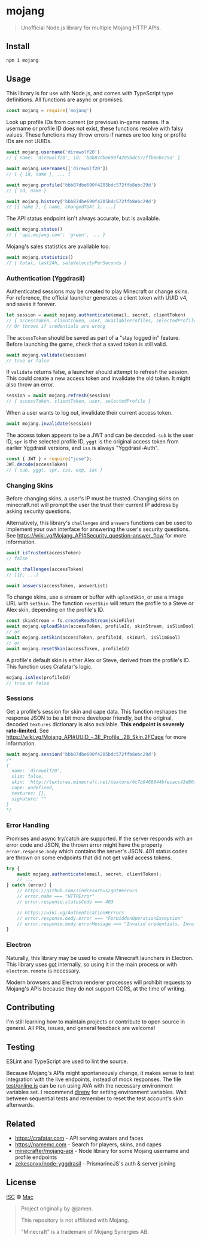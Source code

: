 # mojang

> Unofficial Node.js library for multiple Mojang HTTP APIs.


## Install

```sh
npm i mojang
```


## Usage

This library is for use with Node.js, and comes with TypeScript type definitions. All functions are async or promises.

```js
const mojang = require('mojang')
```

Look up profile IDs from current (or previous) in-game names. If a username or profile ID does not exist, these functions resolve with falsy values. These functions may throw errors if names are too long or profile IDs are not UUIDs.

```js
await mojang.username('direwolf20')
// { name: 'direwolf20', id: 'bbb87dbe690f4205bdc572ffb8ebc29d' }

await mojang.usernames(['direwolf20'])
// [ { id, name }, ... ]

await mojang.profile('bbb87dbe690f4205bdc572ffb8ebc29d')
// { id, name }

await mojang.history('bbb87dbe690f4205bdc572ffb8ebc29d')
// [{ name }, { name, changedToAt }, ...]
```

The API status endpoint isn't always accurate, but is available.

```js
await mojang.status()
// { 'api.mojang.com': 'green', ... }
```

Mojang's sales statistics are available too.

```js
await mojang.statistics()
// { total, last24h, saleVelocityPerSeconds }
```


### Authentication (Yggdrasil)

Authenticated sessions may be created to play Minecraft or change skins. For reference, the official launcher generates a client token with UUID v4, and saves it forever.

```js
let session = await mojang.authenticate(email, secret, clientToken)
// { accessToken, clientToken, user, availableProfiles, selectedProfile }
// Or throws if credentials are wrong
```

The `accessToken` should be saved as part of a "stay logged in" feature. Before launching the game, check that a saved token is still valid.

```js
await mojang.validate(session)
// true or false
```

If `validate` returns false, a launcher should attempt to refresh the session. This could create a new access token and invalidate the old token. It might also throw an error.

```js
session = await mojang.refresh(session)
// { accessToken, clientToken, user, selectedProfile }
```

When a user wants to log out, invalidate their current access token.

```js
await mojang.invalidate(session)
```

The access token appears to be a JWT and can be decoded. `sub` is the user ID, `spr` is the selected profile ID, `yggt` is the original access token from earlier Yggdrasil versions, and `iss` is always "Yggdrasil-Auth".

```js
const { JWT } = require("jose");
JWT.decode(accessToken)
// { sub, yggt, spr, iss, exp, iat }
```


### Changing Skins

Before changing skins, a user's IP must be trusted. Changing skins on minecraft.net will prompt the user the trust their current IP address by asking security questions.

Alternatively, this library's `challenges` and `answers` functions can be used to implement your own interface for answering the user's security questions. See https://wiki.vg/Mojang_API#Security_question-answer_flow for more information.

```js
await isTrusted(accessToken)
// false

await challenges(accessToken)
// [{}, ...]

await answers(accessToken, answerList)
```

To change skins, use a stream or buffer with `uploadSkin`, or use a image URL with `setSkin`. The function `resetSkin` will return the profile to a Steve or Alex skin, depending on the profile's ID.

```js
const skinStream = fs.createReadStream(skinFile)
await mojang.uploadSkin(accessToken, profileId, skinStream, isSlimBool)
// or
await mojang.setSkin(accessToken, profileId, skinUrl, isSlimBool)
// or
await mojang.resetSkin(accessToken, profileId)
```

A profile's default skin is either Alex or Steve, derived from the profile's ID. This function uses Crafatar's logic.

```js
mojang.isAlex(profileId)
// true or false
```


### Sessions

Get a profile's session for skin and cape data. This function reshapes the response JSON to be a bit more developer friendly, but the original, decoded `textures` dictionary is also available. **This endpoint is severely rate-limited.** See https://wiki.vg/Mojang_API#UUID_-.3E_Profile_.2B_Skin.2FCape for more information.

```js
await mojang.session('bbb87dbe690f4205bdc572ffb8ebc29d')
/*
{
  name: 'direwolf20',
  slim: false,
  skin: 'http://textures.minecraft.net/texture/4c7b0468044bfecacc43d00a3a69335a834b73937688292c20d3988cae58248d',
  cape: undefined,
  textures: {},
  signature: ""
}
*/
```


### Error Handling

Promises and async try/catch are supported. If the server responds with an error code and JSON, the thrown error might have the property `error.response.body` which contains the server's JSON. 401 status codes are thrown on some endpoints that did not get valid access tokens.

```js
try {
    await mojang.authenticate(email, secret, clientToken);
    // ...
} catch (error) {
    // https://github.com/sindresorhus/got#errors
    // error.name === "HTTPError"
    // error.response.statusCode === 403

    // https://wiki.vg/Authentication#Errors
    // error.response.body.error === "ForbiddenOperationException"
    // error.response.body.errorMessage === "Invalid credentials. Invalid username or password."
}
```


### Electron

Naturally, this library may be used to create Minecraft launchers in Electron. This library uses [got](https://github.com/sindresorhus/got#electron-support-has-been-removed) internally, so using it in the main process or with `electron.remote` is necessary.

Modern browsers and Electron renderer processes will prohibit requests to Mojang's APIs because they do not support CORS, at the time of writing.


## Contributing

I'm still learning how to maintain projects or contribute to open source in general. All PRs, issues, and general feedback are welcome!


## Testing

ESLint and TypeScript are used to lint the source.

Because Mojang's APIs might spontaneously change, it makes sense to test integration with the live endpoints, instead of mock responses. The file [test/online.js](test/online.js) can be run using AVA with the necessary environment variables set. I recommend [direnv](https://github.com/direnv/direnv) for setting environment variables. Wait between sequential tests and remember to reset the test account's skin afterwards.


## Related

- https://crafatar.com - API serving avatars and faces
- https://namemc.com - Search for players, skins, and capes
- [minecrafter/mojang-api](https://github.com/minecrafter/mojang-api) - Node library for some Mojang username and profile endpoints
- [zekesonxx/node-yggdrasil](https://github.com/zekesonxx/node-yggdrasil) - PrismarineJS's auth & server joining


## License

[ISC](icense.md) © [Mac](https://github.com/starburn)

> Project originally by @jamen.
>
> This repository is not affiliated with Mojang.
>
> "Minecraft" is a trademark of Mojang Synergies AB.
